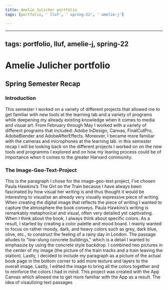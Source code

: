 ```yaml
---
title: Amelie Julicher portfolio
tags: [portfolio, ' lluf', ' spring-22', ' amelie-j']

---
```


---
tags: portfolio, lluf, amelie-j, spring-22
---

# Amelie Julicher portfolio
## Spring Semester Recap

### Introduction
This semester I worked on a variety of different projects that allowed me to get familiar with new tools at the learning lab and a variety of programs while deepening my already existing knowledge when it comes to media and visual art. From February through May I worked with a variety of different programs that included: Adobe InDesign, Canvas, FinalCutPro, AdobeBlender and AdobeAfterEffects. Moreover, I became more familiar with  the cameras and microphones at the learning lab. in this semester recap I will be looking back on the different projects I worked on on the new tools and programms I explored and on how my learing process could be of importance when it comes to the greater Harvard community. 

### The Image-Geo-Text-Project
This is the paragraph I chose for the image-geo-text project, I’ve chosen Paula Hawkins’s The Girl on the Train because I have always been fascinated by how visual her writing is and thus thought it would be interesting to visualise an already very visually expressive piece of writing. When creating the digital image that reflects the piece of writing I wanted to capture the atmosphere the book conveys. Paula Hawkins‘s writing is remarkably metaphorical and visual, often very detailed yet captivating. When I think about the book, I always think about specific colors. As a result, I started by creating a color palette and mood board. I mainly wanted to focus on rather moody, dark, and heavy colors such as grey, dark blue, olive, etc., to construct the feeling of a rainy day in London. The passage alludes to "low-slung concrete buildings," which is a detail I wanted to emphasize by using the concrete style backdrop. I combined two pictures in the center of my image (the picture of the train tracks and a train leaving the station). Lastly, I decided to include my paragraph as a picture of the actual book page in the bottom corner to add more texture and layers to the overall image. Lastly, I edited the image to bring all the colors together and to reinforce the colors I had in mind. This project was created with the App Canvas which allowed me to get more familiar with the App as a result. The idea of visaulizing text passages 

###